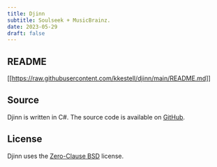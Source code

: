 ```yaml
---
title: Djinn
subtitle: Soulseek + MusicBrainz.
date: 2023-05-29
draft: false
---
```


## README

[[https://raw.githubusercontent.com/kkestell/djinn/main/README.md]]

## Source

Djinn is written in C#. The source code is available on [GitHub](https://github.com/kkestell/djinn).

## License

Djinn uses the [Zero-Clause BSD](https://opensource.org/license/0bsd/) license.

